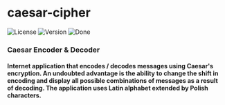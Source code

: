 # caesar-cipher

![License][license-url] ![Version][version-url] ![Done][done-url]

### Caesar Encoder & Decoder

#### Internet application that encodes / decodes messages using Caesar's encryption. An undoubted advantage is the ability to change the shift in encoding and display all possible combinations of messages as a result of decoding. The application uses Latin alphabet extended by Polish characters.

[license-url]: https://img.shields.io/badge/license-Apache%202-blue.svg?style=flat "License"
[version-url]: https://img.shields.io/badge/version-1.0.0-brightgreen.svg?style=flat "Version"
[done-url]: https://img.shields.io/badge/done-no-yellow.svg?style=flat "No"
